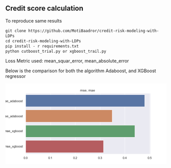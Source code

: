 ## Credit score calculation 

To reproduce same results 

``` 
git clone https://github.com/MotiBaadror/credit-risk-modeling-with-LDPs
cd credit-risk-modeling-with-LDPs
pip install - r requirements.txt 
python cutboost_trial.py or xgboost_trail.py
```

Loss Metric used: mean_squar_error, mean_absolute_error

Below is the comparison for both the algorithm Adaboost, and XGBoost regressor


![Results](results.png)

